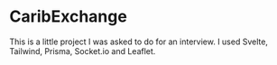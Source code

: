 # CaribExchange

This is a little project I was asked to do for an interview.
I used Svelte, Tailwind, Prisma, Socket.io and Leaflet.
